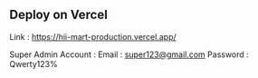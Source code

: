 ## Deploy on Vercel

Link :
https://hii-mart-production.vercel.app/

Super Admin Account :
Email : super123@gmail.com
Password : Qwerty123%

